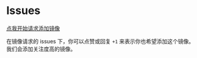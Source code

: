 # Issues

[点我开始请求添加镜像](https://github.com/dglinux/issues/issues/new)

在镜像请求的 issues 下，你可以点赞或回复 `+1` 来表示你也希望添加这个镜像。我们会添加关注度高的镜像。
